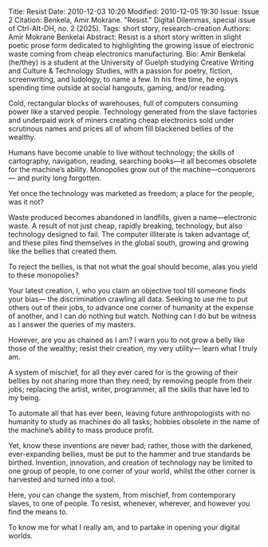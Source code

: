 Title: Resist
Date: 2010-12-03 10:20
Modified: 2010-12-05 19:30
Issue: Issue 2
Citation: Benkela, Amir Mokrane. "Resist." Digital Dilemmas, special issue of Ctrl-Alt-DH, no. 2 (2025).
Tags: short story, research-creation
Authors: Amir Mokrane Benkelai
Abstract: Resist is a short story written in slight poetic prose form dedicated to highlighting the growing issue of electronic waste coming from cheap electronics manufacturing.
Bio: Amir Benkelai (he/they) is a student at the University of Guelph studying Creative Writing and Culture & Technology Studies, with a passion for poetry, fiction, screenwriting, and ludology, to name a few. In his free time, he enjoys spending time outside at social hangouts, gaming, and/or reading.

Cold, rectangular blocks of warehouses, full of computers consuming power like a starved people. Technology generated from the slave factories and underpaid work of miners creating cheap electronics sold under scrutinous names and prices all of whom fill blackened bellies of the wealthy.

Humans have become unable to live without technology; the skills of cartography, navigation, reading, searching books—it all becomes obsolete for the machine’s ability. Monopolies grow out of the machine—conquerors— and purity long forgotten.

Yet once the technology was marketed as freedom; a place for the people, was it not?

Waste produced becomes abandoned in landfills, given a name—electronic waste. A result of not just cheap, rapidly breaking, technology, but also technology designed to fail. The computer illiterate is taken advantage of, and these piles find themselves in the global south, growing and growing like the bellies that created them. 

To reject the bellies, is that not what the goal should become, alas you yield to these monopolies?

Your latest creation, I, who you claim an objective tool till someone finds your bias— the discrimination crawling all data. Seeking to use me to put others out of their jobs, to advance one corner of humanity at the expense of another, and I can do nothing but watch. Nothing can I do but be witness as I answer the queries of my masters. 

However, are you as chained as I am? I warn you to not grow a belly like those of the wealthy; resist their creation, my very utility— learn what I truly am.

A system of mischief, for all they ever cared for is the growing of their bellies by not sharing more than they need; by removing people from their jobs; replacing the artist, writer, programmer, all the skills that have led to my being. 

To automate all that has ever been, leaving future anthropologists with no humanity to study as machines do all tasks; hobbies obsolete in the name of the machine’s ability to mass produce profit.

Yet, know these inventions are never bad; rather, those with the darkened, ever-expanding bellies, must be put to the hammer and true standards be birthed. Invention, innovation, and creation of technology nay be limited to one group of people, to one corner of your world, whilst the other corner is harvested and turned into a tool. 

Here, you can change the system, from mischief, from contemporary slaves, to one of people. To resist, whenever, wherever, and however you find the means to. 

To know me for what I really am, and to partake in opening your digital worlds.